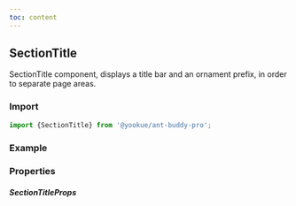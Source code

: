 ```yaml
---
toc: content
---
```


## SectionTitle

SectionTitle component, displays a title bar and an ornament prefix, in order to separate page areas.

### Import

```jsx | pure
import {SectionTitle} from '@yookue/ant-buddy-pro';
```

### Example

<code src="./demo.en-US.tsx"></code>

### Properties

##### SectionTitleProps

<API src="@/layout/SectionTitle/index.tsx" hideTitle></API>
